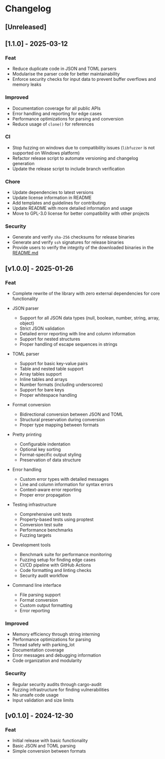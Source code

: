 # Changelog

## [Unreleased]

## [1.1.0] - 2025-03-12

### Feat

- Reduce duplicate code in JSON and TOML parsers
- Modularise the parser code for better maintainability
- Enforce security checks for input data to prevent buffer overflows and memory leaks

### Improved

- Documentation coverage for all public APIs
- Error handling and reporting for edge cases
- Performance optimizations for parsing and conversion
- Reduce usage of `clone()` for references

### CI

- Stop fuzzing on windows due to compatibility issues (`libfuzzer` is not supported on Windows platform)
- Refactor release script to automate versioning and changelog generation
- Update the release script to include branch verification

### Chore

- Update dependencies to latest versions
- Update license information in README
- Add templates and guidelines for contributing
- Update README with more detailed information and usage
- Move to GPL-3.0 license for better compatibility with other projects

### Security

- Generate and verify `sha-256` checksums for release binaries
- Generate and verify `ssh` signatures for release binaries
- Provide users to verify the integrity of the downloaded binaries in the [README.md](REAME.md)

## [v1.0.0] - 2025-01-26

### Feat

- Complete rewrite of the library with zero external dependencies for core functionality
- JSON parser

  - Support for all JSON data types (null, boolean, number, string, array, object)
  - Strict JSON validation
  - Detailed error reporting with line and column information
  - Support for nested structures
  - Proper handling of escape sequences in strings

- TOML parser

  - Support for basic key-value pairs
  - Table and nested table support
  - Array tables support
  - Inline tables and arrays
  - Number formats (including underscores)
  - Support for bare keys
  - Proper whitespace handling

- Format conversion

  - Bidirectional conversion between JSON and TOML
  - Structural preservation during conversion
  - Proper type mapping between formats

- Pretty printing

  - Configurable indentation
  - Optional key sorting
  - Format-specific output styling
  - Preservation of data structure

- Error handling

  - Custom error types with detailed messages
  - Line and column information for syntax errors
  - Context-aware error reporting
  - Proper error propagation

- Testing infrastructure

  - Comprehensive unit tests
  - Property-based tests using proptest
  - Conversion test suite
  - Performance benchmarks
  - Fuzzing targets

- Development tools

  - Benchmark suite for performance monitoring
  - Fuzzing setup for finding edge cases
  - CI/CD pipeline with GitHub Actions
  - Code formatting and linting checks
  - Security audit workflow

- Command line interface
  - File parsing support
  - Format conversion
  - Custom output formatting
  - Error reporting

### Improved

- Memory efficiency through string interning
- Performance optimizations for parsing
- Thread safety with parking_lot
- Documentation coverage
- Error messages and debugging information
- Code organization and modularity

### Security

- Regular security audits through cargo-audit
- Fuzzing infrastructure for finding vulnerabilities
- No unsafe code usage
- Input validation and size limits

## [v0.1.0] - 2024-12-30

### Feat

- Initial release with basic functionality
- Basic JSON and TOML parsing
- Simple conversion between formats

